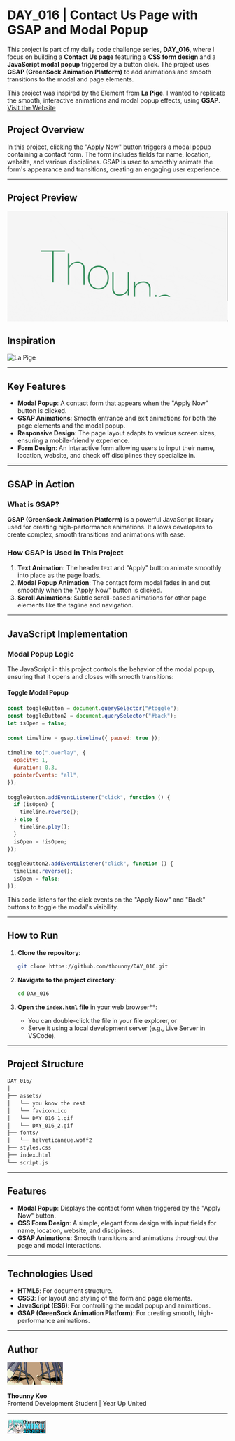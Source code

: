 # DAY_016 | Contact Us Page with GSAP and Modal Popup

This project is part of my daily code challenge series, **DAY_016**, where I focus on building a **Contact Us page** featuring a **CSS form design** and a **JavaScript modal popup** triggered by a button click. The project uses **GSAP (GreenSock Animation Platform)** to add animations and smooth transitions to the modal and page elements.

This project was inspired by the Element from **La Pige**. I wanted to replicate the smooth, interactive animations and modal popup effects, using **GSAP**. [Visit the Website](https://la-pige.com/)

## Project Overview

In this project, clicking the "Apply Now" button triggers a modal popup containing a contact form. The form includes fields for name, location, website, and various disciplines. GSAP is used to smoothly animate the form's appearance and transitions, creating an engaging user experience.

---

## Project Preview

![DAY_016 Preview](./assets/DAY_016_1.gif)

## Inspiration

![La Pige](./assets/DAY_016_2.gif)

---

## Key Features

- **Modal Popup**: A contact form that appears when the "Apply Now" button is clicked.
- **GSAP Animations**: Smooth entrance and exit animations for both the page elements and the modal popup.
- **Responsive Design**: The page layout adapts to various screen sizes, ensuring a mobile-friendly experience.
- **Form Design**: An interactive form allowing users to input their name, location, website, and check off disciplines they specialize in.

---

## GSAP in Action

### What is GSAP?

**GSAP (GreenSock Animation Platform)** is a powerful JavaScript library used for creating high-performance animations. It allows developers to create complex, smooth transitions and animations with ease.

### How GSAP is Used in This Project

1. **Text Animation**: The header text and "Apply" button animate smoothly into place as the page loads.
2. **Modal Popup Animation**: The contact form modal fades in and out smoothly when the "Apply Now" button is clicked.
3. **Scroll Animations**: Subtle scroll-based animations for other page elements like the tagline and navigation.

---

## JavaScript Implementation

### Modal Popup Logic

The JavaScript in this project controls the behavior of the modal popup, ensuring that it opens and closes with smooth transitions:

#### Toggle Modal Popup

```javascript
const toggleButton = document.querySelector("#toggle");
const toggleButton2 = document.querySelector("#back");
let isOpen = false;

const timeline = gsap.timeline({ paused: true });

timeline.to(".overlay", {
  opacity: 1,
  duration: 0.3,
  pointerEvents: "all",
});

toggleButton.addEventListener("click", function () {
  if (isOpen) {
    timeline.reverse();
  } else {
    timeline.play();
  }
  isOpen = !isOpen;
});

toggleButton2.addEventListener("click", function () {
  timeline.reverse();
  isOpen = false;
});
```

This code listens for the click events on the "Apply Now" and "Back" buttons to toggle the modal's visibility.

---

## How to Run

1. **Clone the repository**:

   ```bash
   git clone https://github.com/thounny/DAY_016.git
   ```

2. **Navigate to the project directory**:

   ```bash
   cd DAY_016
   ```

3. **Open the `index.html` file** in your web browser\*\*:

   - You can double-click the file in your file explorer, or
   - Serve it using a local development server (e.g., Live Server in VSCode).

---

## Project Structure

```bash
DAY_016/
│
├── assets/
│   └── you know the rest
│   └── favicon.ico
│   └── DAY_016_1.gif
│   └── DAY_016_2.gif
├── fonts/
│   └── helveticaneue.woff2
├── styles.css
├── index.html
└── script.js
```

---

## Features

- **Modal Popup**: Displays the contact form when triggered by the "Apply Now" button.
- **CSS Form Design**: A simple, elegant form design with input fields for name, location, website, and disciplines.
- **GSAP Animations**: Smooth transitions and animations throughout the page and modal interactions.

---

## Technologies Used

- **HTML5**: For document structure.
- **CSS3**: For layout and styling of the form and page elements.
- **JavaScript (ES6)**: For controlling the modal popup and animations.
- **GSAP (GreenSock Animation Platform)**: For creating smooth, high-performance animations.

---

## Author

![Logo](./assets/index_dwn.gif)

**Thounny Keo**  
Frontend Development Student | Year Up United

---

![Logo](./assets/miku.gif)
